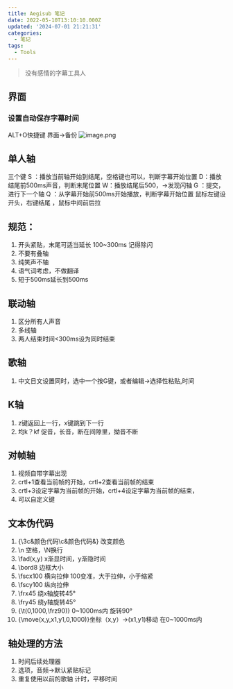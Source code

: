 ```yaml
---
title: Aegisub 笔记
date: 2022-05-10T13:10:10.000Z
updated: '2024-07-01 21:21:31'
categories:
  - 笔记
tags:
  - Tools
---
```

> 没有感情的字幕工具人


## 界面

### 设置自动保存字幕时间
ALT+O快捷键 界面->备份
![image.png](/images/3afdfcdf74d0cf54ee204bd255c1b2da.png)


## 单人轴
三个键 
S ：播放当前轴开始到结尾，空格键也可以，判断字幕开始位置
D：播放结尾前500ms声音，判断末尾位置
W：播放结尾后500，->发现闪轴
G ：提交，进行下一个轴
Q ：从字幕开始前500ms开始播放，判断字幕开始位置
鼠标左键设开头，右键结尾 ，鼠标中间前后拉

## 规范：

   1. 开头紧贴，末尾可适当延长 100~300ms 记得除闪
   2. 不要有叠轴
   3. 纯笑声不轴
   4. 语气词考虑，不做翻译
   5. 短于500ms延长到500ms

## 联动轴

   1. 区分所有人声音
   2. 多线轴
   3. 两人结束时间<300ms设为同时结束

## 歌轴

   1. 中文日文设置同时，选中一个按G键，或者编辑->选择性粘贴,时间

## K轴

   1. z键返回上一行，x键跳到下一行
   2. 均k？kf  促音，长音，断在间隙里，拗音不断

## 对帧轴

   1. 视频自带字幕出现
   2. crtl+1查看当前帧的开始，crtl+2查看当前帧的结束
   3. crtl+3设定字幕为当前帧的开始，crtl+4设定字幕为当前帧的结束，
   4. 可以自定义键

## 文本伪代码

   1. {\3c&颜色代码\c&颜色代码&} 改变颜色
   2. \n 空格，\N换行
   3. \fad(x,y)  x渐显时间，y渐隐时间
   4. \bord8 边框大小
   5. \fscx100 横向拉伸 100变准，大于拉伸，小于缩紧
   6. \fscy100 纵向拉伸
   7. \frx45 绕x轴旋转45°
   8. \fry45 绕y轴旋转45°
   9. {\t(0,1000,\frz90)} 0~1000ms内 旋转90°
   10. {\move(x,y,x1,y1,0,1000)}坐标（x,y）->(x1,y1)移动 在0~1000ms内

## 轴处理的方法

   1. 时间后续处理器
   2. 选项，音频->默认紧贴标记
   3. 重复使用以前的歌轴 计时，平移时间

